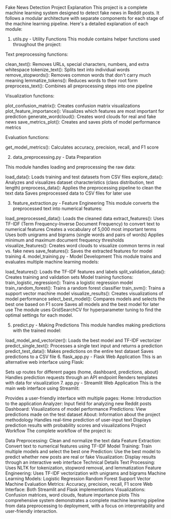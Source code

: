 Fake News Detection Project Explanation
This project is a complete machine learning system designed to detect fake news in Reddit posts. It follows a modular architecture with separate components for each stage of the machine learning pipeline. Here's a detailed explanation of each module:

1. utils.py - Utility Functions
This module contains helper functions used throughout the project:

Text preprocessing functions:

clean_text(): Removes URLs, special characters, numbers, and extra whitespace
tokenize_text(): Splits text into individual words
remove_stopwords(): Removes common words that don't carry much meaning
lemmatize_tokens(): Reduces words to their root form
preprocess_text(): Combines all preprocessing steps into one pipeline

Visualization functions:

plot_confusion_matrix(): Creates confusion matrix visualizations
plot_feature_importance(): Visualizes which features are most important for prediction
generate_wordcloud(): Creates word clouds for real and fake news
save_metrics_plot(): Creates and saves plots of model performance metrics

Evaluation functions:

get_model_metrics(): Calculates accuracy, precision, recall, and F1 score

2. data_preprocessing.py - Data Preparation

This module handles loading and preprocessing the raw data:

load_data(): Loads training and test datasets from CSV files
explore_data(): Analyzes and visualizes dataset characteristics (class distribution, text length)
preprocess_data(): Applies the preprocessing pipeline to clean the text data
Saves preprocessed data to CSV files for later use

3. feature_extraction.py - Feature Engineering
This module converts the preprocessed text into numerical features:

load_preprocessed_data(): Loads the cleaned data
extract_features(): Uses TF-IDF (Term Frequency-Inverse Document Frequency) to convert text to numerical features
Creates a vocabulary of 5,000 most important terms
Uses both unigrams and bigrams (single words and pairs of words)
Applies minimum and maximum document frequency thresholds
visualize_features(): Creates word clouds to visualize common terms in real vs. fake news
save_features(): Saves the extracted features for model training
4. model_training.py - Model Development
This module trains and evaluates multiple machine learning models:

load_features(): Loads the TF-IDF features and labels
split_validation_data(): Creates training and validation sets
Model training functions:
train_logistic_regression(): Trains a logistic regression model
train_random_forest(): Trains a random forest classifier
train_svm(): Trains a support vector machine model
visualize_results(): Creates visualizations of model performance
select_best_model(): Compares models and selects the best one based on F1 score
Saves all models and the best model for later use
The module uses GridSearchCV for hyperparameter tuning to find the optimal settings for each model.

5. predict.py - Making Predictions
This module handles making predictions with the trained model:

load_model_and_vectorizer(): Loads the best model and TF-IDF vectorizer
predict_single_text(): Processes a single text input and returns a prediction
predict_test_data(): Makes predictions on the entire test dataset
Saves predictions to a CSV file
6. flask_app.py - Flask Web Application
This is an alternative web interface using Flask:

Sets up routes for different pages (home, dashboard, predictions, about)
Handles prediction requests through an API endpoint
Renders templates with data for visualization
7. app.py - Streamlit Web Application
This is the main web interface using Streamlit:

Provides a user-friendly interface with multiple pages:
Home: Introduction to the application
Analyzer: Input field for analyzing new Reddit posts
Dashboard: Visualizations of model performance
Predictions: View predictions made on the test dataset
About: Information about the project methodology
Handles real-time prediction of user-input text
Displays prediction results with probability scores and visualizations
Project Workflow
The complete workflow of the project is:

Data Preprocessing: Clean and normalize the text data
Feature Extraction: Convert text to numerical features using TF-IDF
Model Training: Train multiple models and select the best one
Prediction: Use the best model to predict whether new posts are real or fake
Visualization: Display results through an interactive web interface
Technical Details
Text Processing: Uses NLTK for tokenization, stopword removal, and lemmatization
Feature Engineering: Uses TF-IDF vectorization with unigrams and bigrams
Machine Learning Models:
Logistic Regression
Random Forest
Support Vector Machine
Evaluation Metrics: Accuracy, precision, recall, F1 score
Web Interface: Both Streamlit and Flask implementations
Visualizations: Confusion matrices, word clouds, feature importance plots
This comprehensive system demonstrates a complete machine learning pipeline from data preprocessing to deployment, with a focus on interpretability and user-friendly interaction.